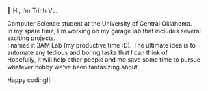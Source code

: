 👋 Hi, I’m Trinh Vu.

Computer Science student at the University of Central Oklahoma. \
In my spare time, I'm working on my garage lab that includes several exciting projects. \
I named it 3AM Lab (my productive time :D). The ultimate idea is to automate any tedious and boring tasks that I can think of. \
Hopefully, it will help other people and me save some time to pursue whatever hobby we've been fantasizing about.

Happy coding!!!
<!---
txvu/txvu is a ✨ special ✨ repository because its `README.md` (this file) appears on your GitHub profile.
You can click the Preview link to take a look at your changes.
--->
